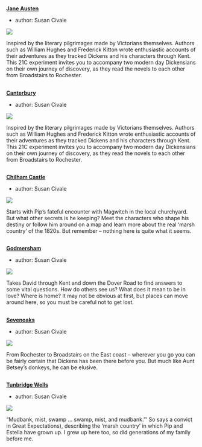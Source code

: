 <param ve-config 
       title="Jane Austen's Kent"
       banner="images/XXX.png"
       layout="index">

#

##
**[Jane Austen](19c/19c-austen-biography)**

- author: Susan Civale

![](https://dev.visual-essays.app/thumbnail?url=https://raw.githubusercontent.com/kent-map/kent/main/austen/images/XXX.jpg)

Inspired by the literary pilgrimages made by Victorians themselves. Authors such as William Hughes and Frederick Kitton wrote enthusiastic accounts of their adventures as they tracked Dickens and his characters through Kent. This 21C experiment invites you to accompany two modern day Dickensians on their own journey of discovery, as they read the novels to each other from Broadstairs to Rochester.

##
**[Canterbury](austen-canterbury)**

- author: Susan Civale

![](https://dev.visual-essays.app/thumbnail?url=https://raw.githubusercontent.com/kent-map/kent/main/austen/images/XXX.jpg)

Inspired by the literary pilgrimages made by Victorians themselves. Authors such as William Hughes and Frederick Kitton wrote enthusiastic accounts of their adventures as they tracked Dickens and his characters through Kent. This 21C experiment invites you to accompany two modern day Dickensians on their own journey of discovery, as they read the novels to each other from Broadstairs to Rochester.

##
**[Chilham Castle](great-expectations-curated-walk)**

- author: Susan Civale

![](https://dev.visual-essays.app/thumbnail?url=https://raw.githubusercontent.com/kent-map/kent/main/austen/images/XXX.jpg)

Starts with Pip’s fateful encounter with Magwitch in the local churchyard. But what other secrets is he keeping? Meet the characters who shape his destiny or follow him around on a map and learn more about the real ‘marsh country’ of the 1820s. But remember – nothing here is quite what it seems.

##
**[Godmersham](austen-godmersham)**

- author: Susan Civale

![](https://dev.visual-essays.app/thumbnail?url=https://raw.githubusercontent.com/kent-map/kent/main/austen/images/XXX.jpg)

Takes David through Kent and down the Dover Road to find answers to some vital questions. How do others see us? What does it mean to be in love? Where is home? It may not be obvious at first, but places can move around here, so you must be careful not to get lost.

##
**[Sevenoaks](austen-sevenoaks)**

- author: Susan Civale

![](https://dev.visual-essays.app/thumbnail?url=https://raw.githubusercontent.com/kent-map/kent/main/dickens/images/XXX.jpg)

From Rochester to Broadstairs on the East coast – wherever you go you can be fairly certain that Dickens has been there before you. But much like Aunt Betsey’s donkeys, he can be elusive.

##
**[Tunbridge Wells](austen-tunbridge-wells)**

- author: Susan Civale

![](https://dev.visual-essays.app/thumbnail?url=https://raw.githubusercontent.com/kent-map/kent/main/dickens/images/XXX.jpg)

“Mudbank, mist, swamp … swamp, mist, and mudbank.”’ So says a convict in Great Expectations), describing the ‘marsh country’ in which Pip and Estella have grown up. I grew up here too, so did generations of my family before me. 


